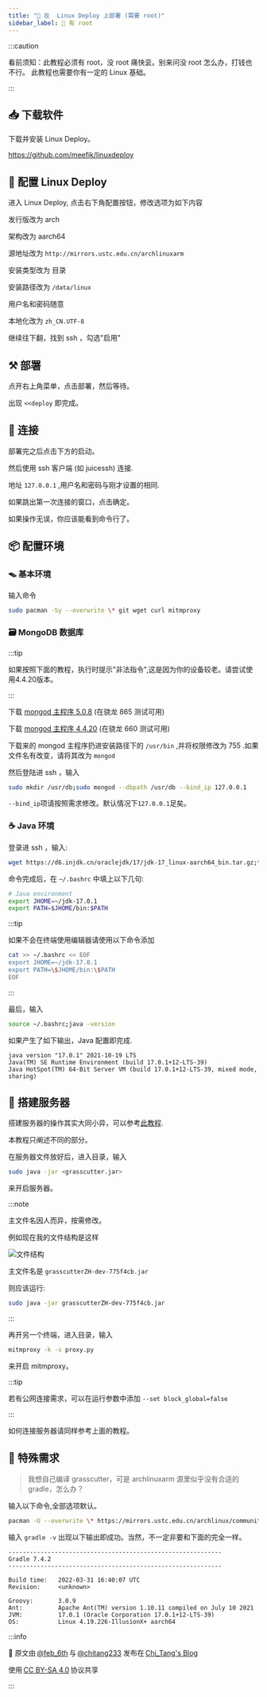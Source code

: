 ```yaml
---
title: "🐧 在  Linux Deploy 上部署 (需要 root)"
sidebar_label: 🔔 有 root
---
```


:::caution

看前须知：此教程必须有 root，没 root 痛快衮。别来问没 root 怎么办，打钱也不行。
此教程也需要你有一定的 Linux 基础。

:::

## 📥 下载软件

下载并安装 Linux Deploy。

https://github.com/meefik/linuxdeploy

## 🐧 配置 Linux Deploy

进入 Linux Deploy, 点击右下角配置按钮，修改选项为如下内容

发行版改为 arch

架构改为 aarch64

源地址改为 `http://mirrors.ustc.edu.cn/archlinuxarm`

安装类型改为 目录

安装路径改为 `/data/linux`

用户名和密码随意

本地化改为 `zh_CN.UTF-8`

继续往下翻，找到 ssh ，勾选"启用"

## ⚒️ 部署

点开右上角菜单，点击部署，然后等待。

出现 `<<deploy` 即完成。

## 🔗 连接

部署完之后点击下方的启动。

然后使用 ssh 客户端 (如 juicessh) 连接.

地址 `127.0.0.1` ,用户名和密码与刚才设置的相同.

如果跳出第一次连接的窗口，点击确定。

如果操作无误，你应该能看到命令行了。

## 📦 配置环境

### 🪤 基本环境

输入命令

```bash
sudo pacman -Sy --overwrite \* git wget curl mitmproxy
```

### 🗃️ MongoDB 数据库

:::tip

如果按照下面的教程，执行时提示"非法指令",这是因为你的设备较老。请尝试使用4.4.20版本。

:::

下载 [mongod 主程序 5.0.8](https://drive.google.com/file/d/1rdR3TeWtvQt8z738iyfGX6riSXCbrIe1/) (在骁龙 865 测试可用)

下载 [mongod 主程序 4.4.20](https://drive.google.com/file/d/1sQEMyvhqZoIWiZcbFsL4r6-8-1ZY1BVz) (在骁龙 660 测试可用)

下载来的 mongod 主程序扔进安装路径下的 `/usr/bin` ,并将权限修改为 755 .如果文件名有改变，请将其改为 `mongod`

然后登陆进 ssh ，输入

```bash
sudo mkdir /usr/db;sudo mongod --dbpath /usr/db --bind_ip 127.0.0.1
```

`--bind_ip`项请按照需求修改。默认情况下`127.0.0.1`足矣。

### ☕ Java 环境

登录进 ssh ，输入:

```bash
wget https://d6.injdk.cn/oraclejdk/17/jdk-17_linux-aarch64_bin.tar.gz;tar xzvf jdk-17_linux-aarch64_bin.tar.gz
```

命令完成后，在 `~/.bashrc` 中填上以下几句:

```bash
# Java environment
export JHOME=~/jdk-17.0.1
export PATH=$JHOME/bin:$PATH
```

:::tip

如果不会在终端使用编辑器请使用以下命令添加

```bash
cat >> ~/.bashrc << EOF
export JHOME=~/jdk-17.0.1
export PATH=\$JHOME/bin:\$PATH
EOF
```

:::

最后，输入

```bash
source ~/.bashrc;java -version
```

如果产生了如下输出，Java 配置即完成.

```
java version "17.0.1" 2021-10-19 LTS
Java(TM) SE Runtime Environment (build 17.0.1+12-LTS-39)
Java HotSpot(TM) 64-Bit Server VM (build 17.0.1+12-LTS-39, mixed mode, sharing)
```

## 🧰 搭建服务器

搭建服务器的操作其实大同小异，可以参考[此教程](https://blog.tomys.top/2022-04/GenshinTJ/).

本教程只阐述不同的部分。

在服务器文件放好后，进入目录，输入

```bash
sudo java -jar <grasscutter.jar>
```

来开启服务器。

:::note

主文件名因人而异，按需修改。

例如现在我的文件结构是这样

![文件结构](https://imgsrc.baidu.com/super/pic/item/faf2b2119313b07eece79ede49d7912396dd8c8a.jpg)

主文件名是 `grasscutterZH-dev-775f4cb.jar`

则应该运行:

```bash
sudo java -jar grasscutterZH-dev-775f4cb.jar
```

:::

再开另一个终端，进入目录，输入

```bash
mitmproxy -k -s proxy.py
```

来开启 mitmproxy。

:::tip

若有公网连接需求，可以在运行参数中添加 `--set block_global=false`

:::

如何连接服务器请同样参考上面的教程。

## 🔧 特殊需求

> 我想自己编译 grasscutter，可是 archlinuxarm 源里似乎没有合适的 gradle，怎么办？

输入以下命令,全部选项默认。

```bash
pacman -U --overwrite \* https://mirrors.ustc.edu.cn/archlinux/community/os/x86_64/gradle-7.4.2-1-any.pkg.tar.zst;pacman -Rdd jdk-openjdk
```

输入 `gradle -v` 出现以下输出即成功。当然，不一定非要和下面的完全一样。

```
------------------------------------------------------------
Gradle 7.4.2
------------------------------------------------------------

Build time:   2022-03-31 16:40:07 UTC
Revision:     <unknown>

Groovy:       3.0.9
Ant:          Apache Ant(TM) version 1.10.11 compiled on July 10 2021
JVM:          17.0.1 (Oracle Corporation 17.0.1+12-LTS-39)
OS:           Linux 4.19.226-IllusionX+ aarch64
```

:::info

🔗 原文由 [@feb_6th](https://t.me/feb_6th) 与 [@chitang233](https://t.me/chitang233) 发布在 [Chi_Tang's Blog](https://www.chitang.tech/posts/grasscutter-android.md)

使用 [CC BY-SA 4.0](https://creativecommons.org/licenses/by-sa/4.0/) 协议共享

:::
